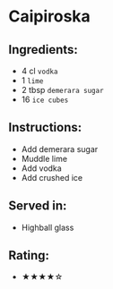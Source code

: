 # Caipiroska

## Ingredients:
- 4 cl `vodka`
- 1 `lime`
- 2 tbsp `demerara sugar`
- 16 `ice cubes`

## Instructions:
- Add demerara sugar
- Muddle lime
- Add vodka
- Add crushed ice

## Served in:
- Highball glass

## Rating:
- ★★★★☆